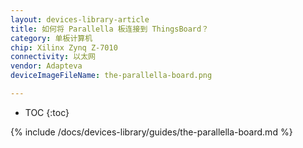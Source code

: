 ```yaml
---
layout: devices-library-article
title: 如何将 Parallella 板连接到 ThingsBoard？
category: 单板计算机
chip: Xilinx Zynq Z-7010
connectivity: 以太网
vendor: Adapteva
deviceImageFileName: the-parallella-board.png

---
```



* TOC
{:toc}

{% include /docs/devices-library/guides/the-parallella-board.md %}